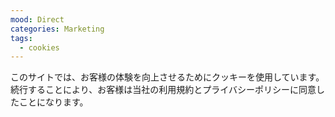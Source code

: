 ```yaml
---
mood: Direct
categories: Marketing
tags:
  - cookies
---
```

このサイトでは、お客様の体験を向上させるためにクッキーを使用しています。続行することにより、お客様は当社の利用規約とプライバシーポリシーに同意したことになります。